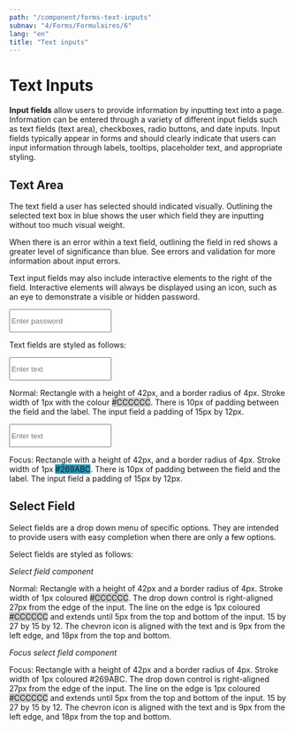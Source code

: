 ```yaml
---
path: "/component/forms-text-inputs"
subnav: "4/Forms/Formulaires/6"
lang: "en"
title: "Text inputs"
---
```


# Text Inputs

**Input fields** allow users to provide information by inputting text into a page. Information can be entered through a variety of different input fields such as text fields (text area), checkboxes, radio buttons, and date inputs. Input fields typically appear in forms and should clearly indicate that users can input information through labels, tooltips, placeholder text, and appropriate styling.

## Text Area

The text field a user has selected should indicated visually. Outlining the selected text box in blue shows the user which field they are inputting without too much visual weight.

When there is an error within a text field, outlining the field in red shows a greater level of significance than blue. See errors and validation for more information about input errors.

Text input fields may also include interactive elements to the right of the field. Interactive elements will always be displayed using an icon, such as an eye to demonstrate a visible or hidden password.

<formgroup> <!--Need hidden/visible indicator! -->
    <input type="password" placeholder="Enter password" style="height: 42px"/>
</formGroup>

<codeblock
    react='
    <FormGroup>
        <Input type="password" placeholder="Enter password" />
    </FormGroup>'
    html='
    <form>
        <div class="form-group">
            <input type="password" class="form-control" placeholder="Enter password">
        </div>
    </form>'>
</codebloack>

Text fields are styled as follows:

<formgroup>
    <input placeholder="Enter text" style="height: 42px"/>
</formgroup>

<codeblock
    react='
    <FormGroup>
        <Input placeholder="Enter text"/>
    </FormGroup>'
    html='
    <form>
        <div class="form-group">
            <input class="form-control" type="text" placeholder="Enter text">
        </div>
    </form>'>
</codebloack>

Normal: Rectangle with a height of 42px, and a border radius of 4px. Stroke width of 1px with the colour <badge style="background-color: #CCCCCC">#CCCCCC</badge>. There is 10px of padding between the field and the label. The input field a padding of 15px by 12px.

<formgroup>
    <input placeholder="Enter text" style="height: 42px"/>
</formgroup>

<codeblock
    react='
    <formgroup>
        <input placeholder="Enter text"/>
    </formgroup>'
    html='
    <form>
        <div class="form-group">
            <input class="form-control" type="text" placeholder="Enter text">
        </div>
    </form>'>
</codebloack>

Focus: Rectangle with a height of 42px, and a border radius of 4px. Stroke width of 1px <badge style="background-color: #269ABC">#269ABC</badge>. There is 10px of padding between the field and the label. The input field a padding of 15px by 12px.

## Select Field

Select fields are a drop down menu of specific options. They are intended to provide users with easy completion when there are only a few options.

Select fields are styled as follows:

*Select field component*

Normal: Rectangle with a height of 42px and a border radius of 4px. Stroke width of 1px coloured <badge style="background-color: #CCCCCC">#CCCCCC</badge>. The drop down control is right-aligned 27px from the edge of the input. The line on the edge is 1px coloured <badge style="background-color: #CCCCCC">#CCCCCC</badge> and extends until 5px from the top and bottom of the input. 15 by 27 by 15 by 12. The chevron icon is aligned with the text and is 9px from the left edge, and 18px from the top and bottom.

*Focus select field component*

Focus: Rectangle with a height of 42px and a border radius of 4px. Stroke width of 1px coloured #269ABC. The drop down control is right-aligned 27px from the edge of the input. The line on the edge is 1px coloured <badge style="background-color: #CCCCCC">#CCCCCC</badge> and extends until 5px from the top and bottom of the input. 15 by 27 by 15 by 12. The chevron icon is aligned with the text and is 9px from the left edge, and 18px from the top and bottom.
